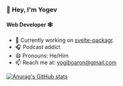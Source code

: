 ### 👋 Hey, I'm Yogev

#### Web Developer 🕸️

- 🔭 Currently working on [svelte-packagr](https://github.com/YogliB/svelte-packagr).
- 🎧 Podcast addict
- 😄 Pronouns: He/Him
- 📫 Reach me at:  [yogiboaron@gmail.com](mailto:yogiboaron@gmail.com)

[![Anurag's GitHub stats](https://github-readme-stats.vercel.app/api?username=YogliB)](https://github.com/anuraghazra/github-readme-stats)
